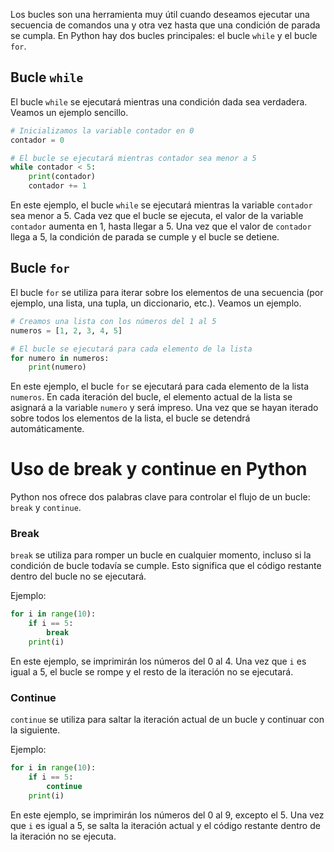 
Los bucles son una herramienta muy útil cuando deseamos ejecutar una secuencia de comandos una y otra vez hasta que una condición de parada se cumpla. En Python hay dos bucles principales: el bucle `while` y el bucle `for`.

## Bucle `while`

El bucle `while` se ejecutará mientras una condición dada sea verdadera. Veamos un ejemplo sencillo.

```python
# Inicializamos la variable contador en 0
contador = 0

# El bucle se ejecutará mientras contador sea menor a 5
while contador < 5:
    print(contador)
    contador += 1
```

En este ejemplo, el bucle `while` se ejecutará mientras la variable `contador` sea menor a 5. Cada vez que el bucle se ejecuta, el valor de la variable `contador` aumenta en 1, hasta llegar a 5. Una vez que el valor de `contador` llega a 5, la condición de parada se cumple y el bucle se detiene.

## Bucle `for`

El bucle `for` se utiliza para iterar sobre los elementos de una secuencia (por ejemplo, una lista, una tupla, un diccionario, etc.). Veamos un ejemplo.

```python
# Creamos una lista con los números del 1 al 5
numeros = [1, 2, 3, 4, 5]

# El bucle se ejecutará para cada elemento de la lista
for numero in numeros:
    print(numero)
```

En este ejemplo, el bucle `for` se ejecutará para cada elemento de la lista `numeros`. En cada iteración del bucle, el elemento actual de la lista se asignará a la variable `numero` y será impreso. Una vez que se hayan iterado sobre todos los elementos de la lista, el bucle se detendrá automáticamente.

# Uso de break y continue en Python

Python nos ofrece dos palabras clave para controlar el flujo de un bucle: `break` y `continue`.

### Break

`break` se utiliza para romper un bucle en cualquier momento, incluso si la condición de bucle todavía se cumple. Esto significa que el código restante dentro del bucle no se ejecutará.

Ejemplo:

```python
for i in range(10):
    if i == 5:
        break
    print(i)
```

En este ejemplo, se imprimirán los números del 0 al 4. Una vez que `i` es igual a 5, el bucle se rompe y el resto de la iteración no se ejecutará.

### Continue

`continue` se utiliza para saltar la iteración actual de un bucle y continuar con la siguiente.

Ejemplo:

```python
for i in range(10):
    if i == 5:
        continue
    print(i)
```

En este ejemplo, se imprimirán los números del 0 al 9, excepto el 5. Una vez que `i` es igual a 5, se salta la iteración actual y el código restante dentro de la iteración no se ejecuta.